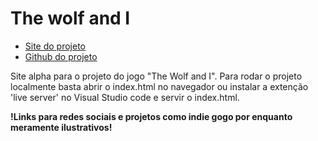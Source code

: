 # The wolf and I

- [Site do projeto](https://jucielly.github.io/the-wolf-and-i-site/index.html)
- [Github do projeto](https://github.com/jucielly/the-wolf-and-i-site)

Site alpha para o projeto do jogo "The Wolf and I".
Para rodar o projeto localmente basta abrir o index.html no navegador ou instalar a extenção 'live server' no Visual Studio code e servir o index.html.

**!Links para redes sociais e projetos como indie gogo por enquanto meramente ilustrativos!**
